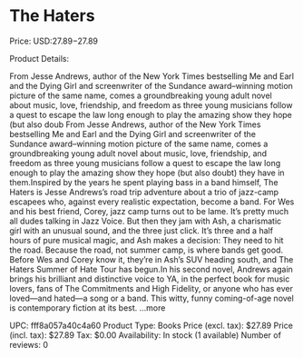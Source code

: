 # The Haters

Price: USD:$27.89-$27.89

Product Details:

From Jesse Andrews, author of the New York Times bestselling Me and Earl and the Dying Girl and screenwriter of the Sundance award–winning motion picture of the same name, comes a groundbreaking young adult novel about music, love, friendship, and freedom as three young musicians follow a quest to escape the law long enough to play the amazing show they hope (but also doub From Jesse Andrews, author of the New York Times bestselling Me and Earl and the Dying Girl and screenwriter of the Sundance award–winning motion picture of the same name, comes a groundbreaking young adult novel about music, love, friendship, and freedom as three young musicians follow a quest to escape the law long enough to play the amazing show they hope (but also doubt) they have in them.Inspired by the years he spent playing bass in a band himself, The Haters is Jesse Andrews’s road trip adventure about a trio of jazz-camp escapees who, against every realistic expectation, become a band. For Wes and his best friend, Corey, jazz camp turns out to be lame. It’s pretty much all dudes talking in Jazz Voice. But then they jam with Ash, a charismatic girl with an unusual sound, and the three just click. It’s three and a half hours of pure musical magic, and Ash makes a decision: They need to hit the road. Because the road, not summer camp, is where bands get good. Before Wes and Corey know it, they’re in Ash’s SUV heading south, and The Haters Summer of Hate Tour has begun.In his second novel, Andrews again brings his brilliant and distinctive voice to YA, in the perfect book for music lovers, fans of The Commitments and High Fidelity, or anyone who has ever loved—and hated—a song or a band. This witty, funny coming-of-age novel is contemporary fiction at its best. ...more

UPC: fff8a057a40c4a60
Product Type: Books
Price (excl. tax): $27.89
Price (incl. tax): $27.89
Tax: $0.00
Availability: In stock (1 available)
Number of reviews: 0